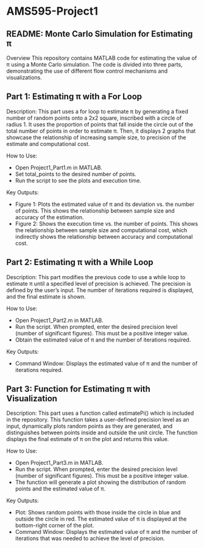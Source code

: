 # AMS595-Project1

## README: Monte Carlo Simulation for Estimating π
Overview
This repository contains MATLAB code for estimating the value of π using a Monte Carlo simulation. The code is divided into three parts, demonstrating the use of different flow control mechanisms and visualizations.

## Part 1: Estimating π with a For Loop
Description: 
This part uses a for loop to estimate π by generating a fixed number of random points onto a 2x2 square, inscribed with a circle of radius 1. It uses the proportion of points that fall inside the circle out of the total number of points in order to estimate π. Then, it displays 2 graphs that showcase the relationship of increasing sample size, to precision of the estimate and computational cost. 

How to Use: 
- Open Project1_Part1.m in MATLAB.
- Set total_points to the desired number of points.
- Run the script to see the plots and execution time.

Key Outputs:
- Figure 1: Plots the estimated value of π and its deviation vs. the number of points. This shows the relationship between sample size and accuracy of the estimation.
- Figure 2: Shows the execution time vs. the number of points. This shows the relationship between sample size and computational cost, which indirectly shows the relationship between accuracy and computational cost. 

## Part 2: Estimating π with a While Loop
Description: 
This part modifies the previous code to use a while loop to estimate π until a specified level of precision is achieved. The precision is defined by the user’s input. The number of iterations required is displayed, and the final estimate is shown.

How to Use: 
- Open Project1_Part2.m in MATLAB.
- Run the script. When prompted, enter the desired precision level (number of significant figures). This must be a positive integer value.
- Obtain the estimated value of π and the number of iterations required.

Key Outputs: 
- Command Window: Displays the estimated value of π and the number of iterations required.

## Part 3: Function for Estimating π with Visualization
Description: 
This part uses a function called estimatePi() which is included in the repository. This function takes a user-defined precision level as an input, dynamically plots random points as they are generated, and distinguishes between points inside and outside the unit circle. The function displays the final estimate of π on the plot and returns this value.

How to Use: 
- Open Project1_Part3.m in MATLAB.
- Run the script. When prompted, enter the desired precision level (number of significant figures). This must be a positive integer value.
- The function will generate a plot showing the distribution of random points and the estimated value of π.

Key Outputs: 
- Plot: Shows random points with those inside the circle in blue and outside the circle in red. The estimated value of π is displayed at the bottom-right corner of the plot.
- Command Window: Displays the estimated value of π and the number of iterations that was needed to achieve the level of precision.
